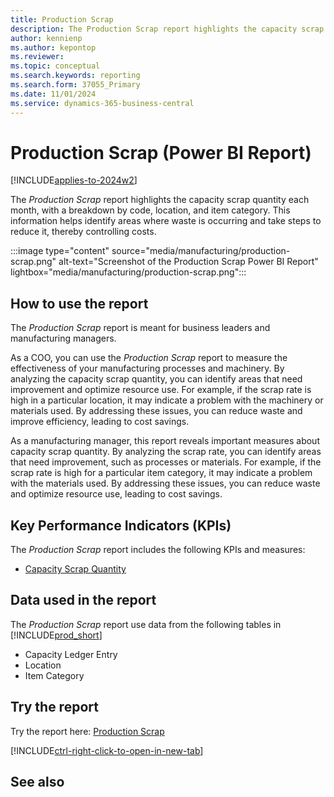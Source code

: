 ```yaml
---
title: Production Scrap
description: The Production Scrap report highlights the capacity scrap quantity each month, with a breakdown by code, location, and item category.
author: kennienp
ms.author: kepontop
ms.reviewer:
ms.topic: conceptual
ms.search.keywords: reporting
ms.search.form: 37055_Primary
ms.date: 11/01/2024
ms.service: dynamics-365-business-central
---
```


# Production Scrap (Power BI Report)

[!INCLUDE[applies-to-2024w2](includes/applies-to-2024w2.md)]

The *Production Scrap* report highlights the capacity scrap quantity each month, with a breakdown by code, location, and item category. This information helps identify areas where waste is occurring and take steps to reduce it, thereby controlling costs.

:::image type="content" source="media/manufacturing/production-scrap.png" alt-text="Screenshot of the Production Scrap Power BI Report" lightbox="media/manufacturing/production-scrap.png":::

## How to use the report

The *Production Scrap* report is meant for business leaders and manufacturing managers.

As a COO, you can use the *Production Scrap* report to measure the effectiveness of your manufacturing processes and machinery. By analyzing the capacity scrap quantity, you can identify areas that need improvement and optimize resource use. For example, if the scrap rate is high in a particular location, it may indicate a problem with the machinery or materials used. By addressing these issues, you can reduce waste and improve efficiency, leading to cost savings.

As a manufacturing manager, this report reveals important measures about capacity scrap quantity. By analyzing the scrap rate, you can identify areas that need improvement, such as processes or materials. For example, if the scrap rate is high for a particular item category, it may indicate a problem with the materials used. By addressing these issues, you can reduce waste and optimize resource use, leading to cost savings.

## Key Performance Indicators (KPIs)

The *Production Scrap* report includes the following KPIs and measures: 

- [Capacity Scrap Quantity](manufacturing-powerbi-kpis.md#capacity-scrap-qty)

## Data used in the report

The *Production Scrap* report use data from the following tables in [!INCLUDE[prod_short](includes/prod_short.md)]

- Capacity Ledger Entry
- Location
- Item Category

## Try the report

Try the report here: [Production Scrap](https://businesscentral.dynamics.com?page=37055)

[!INCLUDE[ctrl-right-click-to-open-in-new-tab](includes/ctrl-right-click-to-open-in-new-tab.md)]

## See also
